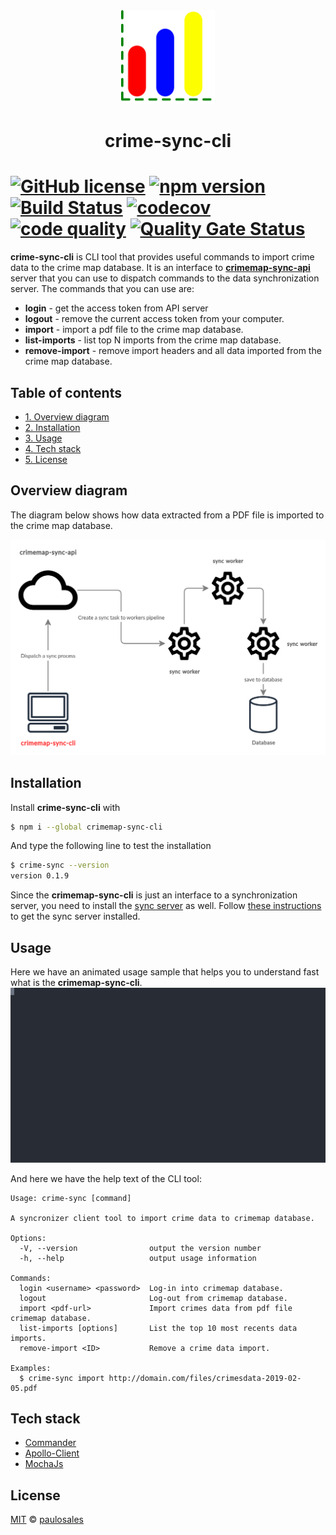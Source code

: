 <center>
  <img width="150" src="images/logo.png">
  <h1>crime-sync-cli</h1>
</center>

# [![GitHub license](https://img.shields.io/badge/license-MIT-blue.svg)](https://github.com/paulosales/crimemap-sync-cli/blob/master/LICENSE) [![npm version](https://img.shields.io/npm/v/crimemap-sync-cli.svg?style=flat&color=blue)](https://www.npmjs.com/package/crimemap-sync-cli) [![Build Status](https://travis-ci.com/paulosales/crimemap-sync-cli.svg?branch=master)](https://travis-ci.com/paulosales/crimemap-sync-cli) [![codecov](https://codecov.io/gh/paulosales/crimemap-sync-cli/branch/master/graph/badge.svg)](https://codecov.io/gh/paulosales/crimemap-sync-cli) [![code quality](https://img.shields.io/codefactor/grade/github/paulosales/crimemap-sync-cli/master)](https://www.codefactor.io/repository/github/paulosales/crimemap-sync-cli) [![Quality Gate Status](https://sonarcloud.io/api/project_badges/measure?project=paulosales_crimemap-sync-cli&metric=alert_status)](https://sonarcloud.io/dashboard?id=paulosales_crimemap-sync-cli)

**crime-sync-cli** is CLI tool that provides useful commands to import crime data to the crime map database.
It is an interface to **[crimemap-sync-api](https://github.com/paulosales/crimemap-sync-api)** server that you can use to dispatch commands to the data synchronization server.
The commands that you can use are:

- **login** - get the access token from API server
- **logout** - remove the current access token from your computer.
- **import** - import a pdf file to the crime map database.
- **list-imports** - list top N imports from the crime map database.
- **remove-import** - remove import headers and all data imported from the crime map database.

## Table of contents

- [1. Overview diagram](#overview-diagram)
- [2. Installation](#installation)
- [3. Usage](#usage)
- [4. Tech stack](#tech-stack)
- [5. License](#license)

## Overview diagram

The diagram below shows how data extracted from a PDF file is imported to the crime map database.

![Diagram](images/diagram.png)

## Installation

Install **crime-sync-cli** with

```bash
$ npm i --global crimemap-sync-cli
```

And type the following line to test the installation

```bash
$ crime-sync --version
version 0.1.9
```

Since the **crimemap-sync-cli** is just an interface to a synchronization server, you need to install the [sync server](https://github.com/paulosales/crimemap-sync-api) as well. Follow [these instructions](https://github.com/paulosales/crimemap-sync-api#installation) to get the sync server installed.

## Usage

Here we have an animated usage sample that helps you to understand fast what is the **crimemap-sync-cli**.
![Usage sample](images/usage-example.svg)

And here we have the help text of the CLI tool:

```text
Usage: crime-sync [command]

A syncronizer client tool to import crime data to crimemap database.

Options:
  -V, --version                output the version number
  -h, --help                   output usage information

Commands:
  login <username> <password>  Log-in into crimemap database.
  logout                       Log-out from crimemap database.
  import <pdf-url>             Import crimes data from pdf file crimemap database.
  list-imports [options]       List the top 10 most recents data imports.
  remove-import <ID>           Remove a crime data import.

Examples:
  $ crime-sync import http://domain.com/files/crimesdata-2019-02-05.pdf
```

## Tech stack

- [Commander](https://github.com/tj/commander.js/)
- [Apollo-Client](https://github.com/apollographql/apollo-client)
- [MochaJs](https://mochajs.org/)

## License

[MIT](https://github.com/paulosales/crimemap-sync-cli/blob/master/LICENSE) © [paulosales](https://github.com/paulosales/)
